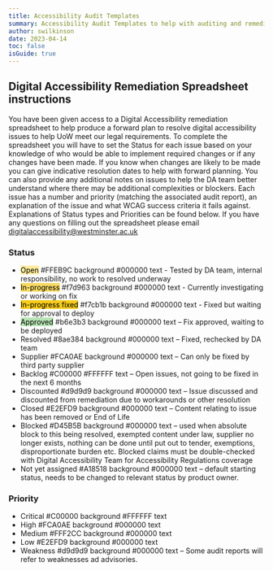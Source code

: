 ```yaml
---
title: Accessibility Audit Templates
summary: Accessibility Audit Templates to help with auditing and remediation
author: swilkinson
date: 2023-04-14
toc: false
isGuide: true
---
```

## Digital Accessibility Remediation Spreadsheet instructions

You have been given access to a Digital Accessibility remediation spreadsheet to help produce a forward plan to resolve digital accessibility issues to help UoW meet our legal requirements.
  To complete the spreadsheet you will have to set the Status for each issue based on your knowledge of who would be able to implement required changes or if any changes have been made.
  If you know when changes are likely to be made you can give indicative resolution dates to help with forward planning.
  You can also provide any additional notes on issues to help the DA team better understand where there may be additional complexities or blockers.
  Each issue has a number and priority (matching the associated audit report), an explanation of the issue and what WCAG success criteria it fails against.
  Explanations of Status types and Priorities can be found below.
  If you have any questions on filling out the spreadsheet please email digitalaccessibility@westminster.ac.uk

### Status

* <span style="color:#000000;background-color:#FFEB9C;">Open</span> #FFEB9C background #000000 text - Tested by DA team, internal responsibility, no work to resolved underway
* <span style="color:#000000;background-color:#f7d963;">In-progress</span> #f7d963 background #000000 text - Currently investigating or working on fix
* <span style="color:#000000;background-color:#f7cb1b;">In-progress fixed</span> #f7cb1b background #000000 text - Fixed but waiting for approval to deploy
* <span style="color:#000000;background-color:#b6e3b3;">Approved</span> #b6e3b3 background #000000 text – Fix approved, waiting to be deployed
* Resolved #8ae384 background #000000 text – Fixed, rechecked by DA team
* Supplier #FCA0AE background #000000 text – Can only be fixed by third party supplier
* Backlog #C00000 #FFFFFF text – Open issues, not going to be fixed in the next 6 months
* Discounted #d9d9d9 background #000000 text – Issue discussed and discounted from remediation due to workarounds or other resolution
* Closed #E2EFD9 background #000000 text – Content relating to issue has been removed or End of Life
* Blocked #D45B5B background #000000 text – used when absolute block to this being resolved, exempted content under law, supplier no longer exists, nothing can be done until put out to tender, exemptions, disproportionate burden etc.  Blocked claims must be double-checked with Digital Accessibility Team for Accessibility Regulations coverage
* Not yet assigned #A18518 background #000000 text – default starting status, needs to be changed to relevant status by product owner.

### Priority
* Critical #C00000 background #FFFFFF text
* High #FCA0AE background #000000 text
* Medium #FFF2CC background #000000 text
* Low #E2EFD9 background #000000 text
* Weakness #d9d9d9 background #000000 text – Some audit reports will refer to weaknesses ad advisories.